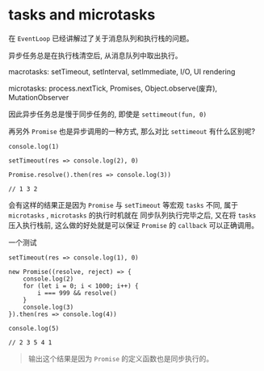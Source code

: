 # tasks and microtasks

在 `EventLoop` 已经讲解过了关于消息队列和执行栈的问题。 

异步任务总是在执行栈清空后, 从消息队列中取出执行。 

macrotasks: setTimeout, setInterval, setImmediate, I/O, UI rendering

microtasks: process.nextTick, Promises, Object.observe(废弃), MutationObserver

因此异步任务总是慢于同步任务的, 即使是 `settimeout(fun, 0)` 

再另外 `Promise` 也是异步调用的一种方式, 那么对比 `settimeout` 有什么区别呢?

    console.log(1)

    setTimeout(res => console.log(2), 0)

    Promise.resolve().then(res => console.log(3))

    // 1 3 2

会有这样的结果正是因为 `Promise` 与 `setTimeout` 等宏观 `tasks` 不同, 属于 `microtasks` , `microtasks` 的执行时机就在 同步队列执行完毕之后, 又在将 `tasks` 压入执行栈前, 这么做的好处就是可以保证 `Promise` 的 `callback` 可以正确调用。 

一个测试

    setTimeout(res => console.log(1), 0)

    new Promise((resolve, reject) => {
        console.log(2)
        for (let i = 0; i < 1000; i++) {
            i === 999 && resolve()
        }
        console.log(3)
    }).then(res => console.log(4))

    console.log(5)

    // 2 3 5 4 1

> 输出这个结果是因为 `Promise` 的定义函数也是同步执行的。 